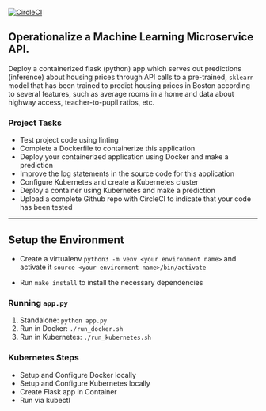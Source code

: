 [![CircleCI](https://circleci.com/gh/mjb7101/ml-microservice-kubernetes.svg?style=svg)](https://circleci.com/gh/mjb7101/ml-microservice-kubernetes)

## Operationalize a Machine Learning Microservice API.

Deploy a containerized flask (python) app which serves out predictions (inference) about housing prices through API calls to a pre-trained, `sklearn` model that has been trained to predict housing prices in Boston according to several features, such as average rooms in a home and data about highway access, teacher-to-pupil ratios, etc.

### Project Tasks

* Test project code using linting
* Complete a Dockerfile to containerize this application
* Deploy your containerized application using Docker and make a prediction
* Improve the log statements in the source code for this application
* Configure Kubernetes and create a Kubernetes cluster
* Deploy a container using Kubernetes and make a prediction
* Upload a complete Github repo with CircleCI to indicate that your code has been tested

---

## Setup the Environment

* Create a virtualenv `python3 -m venv <your environment name>` and activate it `source <your environment name>/bin/activate`

* Run `make install` to install the necessary dependencies

### Running `app.py`

1. Standalone:  `python app.py`
2. Run in Docker:  `./run_docker.sh`
3. Run in Kubernetes:  `./run_kubernetes.sh`

### Kubernetes Steps

* Setup and Configure Docker locally
* Setup and Configure Kubernetes locally
* Create Flask app in Container
* Run via kubectl
